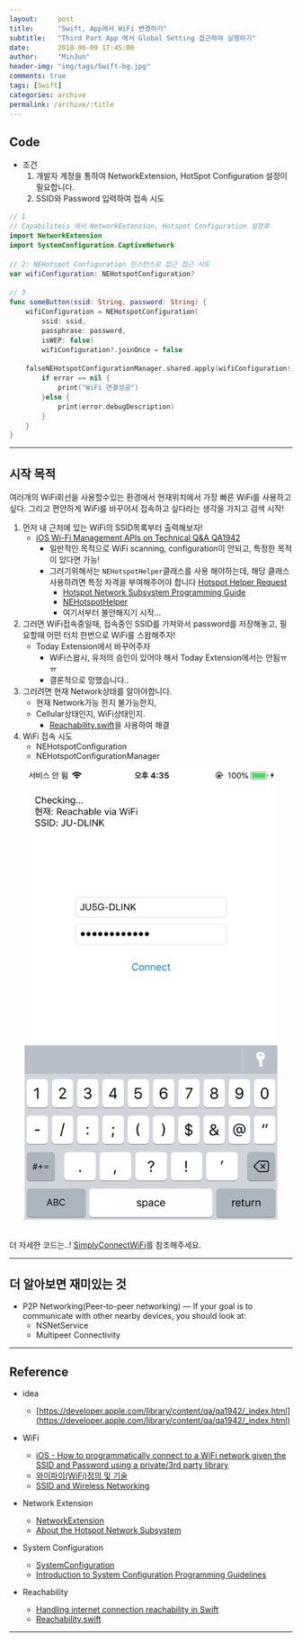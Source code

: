 ```yaml
---
layout:     post
title:      "Swift, App에서 WiFi 변경하기"
subtitle:   "Third Part App 에서 Global Setting 접근하여 실행하기"
date:       2018-06-09 17:45:00
author:     "MinJun"
header-img: "img/tags/Swift-bg.jpg"
comments: true 
tags: [Swift]
categories: archive
permalink: /archive/:title
---
```


## Code 

- 조건
	1. 개발자 계정을 통하여 NetworkExtension, HotSpot Configuration 설정이 필요합니다. 
	2. SSID와 Password 입력하여 접속 시도 

```swift
// 1 
// Capabiliteis 에서 NetworkExtension, Hotspot Configuration 설정후
import NetworkExtension
import SystemConfiguration.CaptiveNetwork

// 2: NEHotspot Configuration 인스턴스로 접근 접근 시도 
var wifiConfiguration: NEHotspotConfiguration?

// 3
func someButton(ssid: String, password: String) {
	wifiConfiguration = NEHotspotConfiguration(
		ssid: ssid,
		passphrase: password,
		isWEP: false)
		wifiConfiguration?.joinOnce = false
		
	falseNEHotspotConfigurationManager.shared.apply(wifiConfiguration!) { error in
		if error == nil {
			print("WiFi 연결성공")
		}else {
			print(error.debugDescription)
		}
	}
}
```

---

## 시작 목적

여러개의 WiFi회선을 사용할수있는 환경에서 현재위치에서 가장 빠른 WiFi를 사용하고 싶다. 그리고 편안하게 WiFi를 바꾸어서 접속하고 싶다라는 생각을 가지고 검색 시작! 

1. 먼저 내 근처에 있는 WiFi의 SSID목록부터 출력해보자! 
	- [iOS Wi-Fi Management APIs on Technical Q&A QA1942](https://developer.apple.com/library/archive/qa/qa1942/_index.html)
		- 일반적인 목적으로 WiFi scanning, configuration이 안되고, 특정한 목적이 있다면 가능!
		- 그러기위해서는 `NEHotspotHelper`클래스를 사용 해야하는데, 해당 클래스 사용하려면 특정 자격을 부여해주어야 합니다  [Hotspot Helper Request](https://developer.apple.com//contact/request/network-extension/) 
			- [Hotspot Network Subsystem Programming Guide](https://developer.apple.com/library/archive/documentation/NetworkingInternet/Conceptual/Hotspot_Network_Subsystem_Guide/Contents/AuthStateMachine.html#//apple_ref/doc/uid/TP40016639-CH2-SW1)
			- [NEHotspotHelper](https://developer.apple.com/documentation/networkextension/nehotspothelper)
			- 여기서부터 불안해지기 시작... 
2. 그러면 WiFi접속중일때, 접속중인 SSID를 가져와서 password를 저장해놓고, 필요할때 어떤 터치 한번으로 WiFi를 스왑해주자! 
	- Today Extension에서 바꾸어주자
		- WiFi스왑시, 유저의 승인이 있어야 해서 Today Extension에서는 안됨ㅠㅠ 
		- 결론적으로 망했습니다..
3. 그러려면 현재 Network상태를 알아야합니다. 
	- 현재 Network가능 한지 불가능한지, 
	- Cellular상태인지, WiFi상태인지. 
		- [Reachability.swift](https://github.com/ashleymills/Reachability.swift)을 사용하여 해결 
4. WiFi 접속 시도
	- NEHotspotConfiguration
	- NEHotspotConfigurationManager
	
<center><img src="/assets/post_img/posts/title.PNG" width="450"></center> <br>

더 자세한 코드는..! [SimplyConnectWiFi](https://github.com/devmjun/SimplyConnectWiFi)를 참조해주세요.
	
---

## 더 알아보면 재미있는 것 

- P2P Networking(Peer-to-peer networking) — If your goal is to communicate with other nearby devices, you should look at:
	- NSNetService
	- Multipeer Connectivity


---

## Reference 

- idea
	- [https://developer.apple.com/library/content/qa/qa1942/_index.html](https://developer.apple.com/library/content/qa/qa1942/_index.html)

- WiFi
	- [iOS - How to programmatically connect to a WiFi network given the SSID and Password using a private/3rd party library](https://stackoverflow.com/questions/36303123/ios-how-to-programmatically-connect-to-a-wifi-network-given-the-ssid-and-passw/36303575)<br>
	- [와이파이(WiFi)정의 및 기술](https://blog.naver.com/kos4042/110093080024)<br>
	- [SSID and Wireless Networking](https://www.lifewire.com/definition-of-service-set-identifier-816547)<br>
- Network Extension
	- [NetworkExtension](https://developer.apple.com/documentation/networkextension)<br>
	- [About the Hotspot Network Subsystem](https://developer.apple.com/library/archive/documentation/NetworkingInternet/Conceptual/Hotspot_Network_Subsystem_Guide/Contents/Introduction.html#//apple_ref/doc/uid/TP40016639)<br>
- System Configuration 
	- [SystemConfiguration](https://developer.apple.com/documentation/systemconfiguration)<br>
	- [Introduction to System Configuration Programming Guidelines](https://developer.apple.com/library/content/documentation/Networking/Conceptual/SystemConfigFrameworks/SC_Intro/SC_Intro.html#//apple_ref/doc/uid/TP40001065-CH201-TPXREF101)
- Reachability
	- [Handling internet connection reachability in Swift](https://blog.pusher.com/handling-internet-connection-reachability-swift/)
	- [Reachability.swift](https://github.com/ashleymills/Reachability.swift)


---
